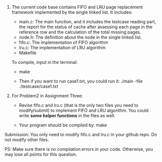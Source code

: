 1. The current code base contains FIFO and LRU page replacement framework implemented by the single linked list. It includes:
   - main.c: The main function, and it includes the testcase reading part, the report for the status of cache after assessing each page in the reference row and the calculation of the total missing pages.
   - node.h: The definition about the node in the single linked list.
   - fifo.c: The implementation of FIFO algorithm
   - lru.c: The implementation of LRU algorithm
   - Makefile

    To compile, input in the terminal:
    -  make

    -  Then if you want to run case1.txt, you could run it: ./main -file ./testcase/case1.txt

2. For Problem2 in Assignment Three:
    - Revise fifo.c and lru.c (that is the only two files you need to modify/submit) to implement FIFO and LRU algorithm. You could write **some helper functions** in the files as well. 

    - Your program should be compiled by:
    make

  Submission: You only need to modify fifo.c and lru.c in your github repo. Do not modify other files.

PS: Make sure there is no compilation errors in your code. Otherwise, you may lose all points for this question.